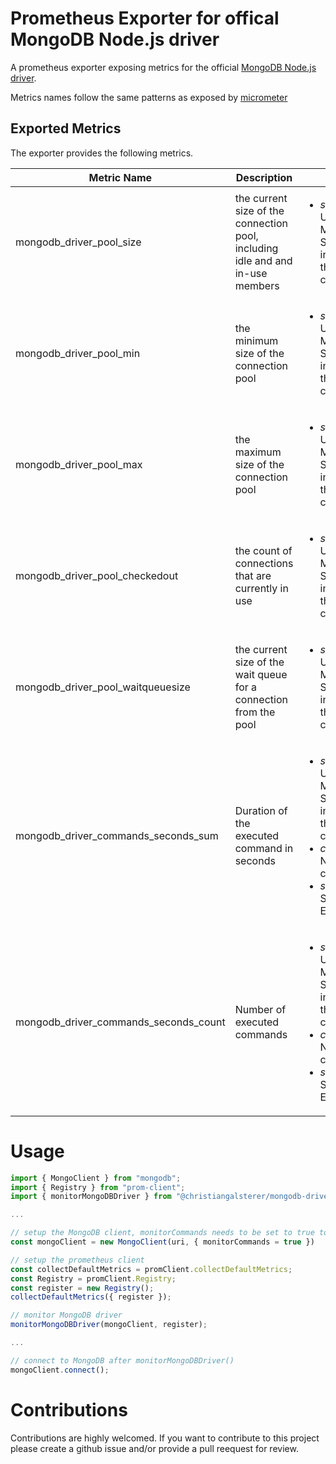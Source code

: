 # Prometheus Exporter for offical MongoDB Node.js driver

A prometheus exporter exposing metrics for the official [MongoDB Node.js driver](https://www.mongodb.com/docs/drivers/node/current/).

Metrics names follow the same patterns as exposed by [micrometer](https://github.com/micrometer-metrics/micrometer)

## Exported Metrics
The exporter provides the following metrics.

|Metric Name|Description|Labels|
|---|---|---|
|mongodb_driver_pool_size | the current size of the connection pool, including idle and and in-use members | <ul><li>_server_address_: URL of the MongoDB Service instance where the driver is connected to </li><ul>|
|mongodb_driver_pool_min|the minimum size of the connection pool|<ul><li>_server_address_: URL of the MongoDB Service instance where the driver is connected to </li><ul> |
|mongodb_driver_pool_max|the maximum size of the connection pool|<ul><li>_server_address_: URL of the MongoDB Service instance where the driver is connected to </li><ul> |
|mongodb_driver_pool_checkedout|the count of connections that are currently in use|<ul><li>_server_address_: URL of the MongoDB Service instance where the driver is connected to </li><ul> |
|mongodb_driver_pool_waitqueuesize|the current size of the wait queue for a connection from the pool|<ul><li>_server_address_: URL of the MongoDB Service instance where the driver is connected to </li><ul> |
|mongodb_driver_commands_seconds_sum|Duration of the executed command in seconds| <ul><li>_server_address_: URL of the MongoDB Service instance where the driver is connected to </li><li> _command_: Name if the command </li><li> _status_: SUCCESS or ERROR </li><ul>|
|mongodb_driver_commands_seconds_count|Number of executed commands|<ul><li>_server_address_: URL of the MongoDB Service instance where the driver is connected to </li><li> _command_: Name if the command </li><li> _status_: SUCCESS or ERROR</li><ul>|

# Usage

```js
import { MongoClient } from "mongodb";
import { Registry } from "prom-client";
import { monitorMongoDBDriver } from "@christiangalsterer/mongodb-driver-prometheus-exporter";

...

// setup the MongoDB client, monitorCommands needs to be set to true to enable command monitoring.
const mongoClient = new MongoClient(uri, { monitorCommands = true })

// setup the prometheus client
const collectDefaultMetrics = promClient.collectDefaultMetrics;
const Registry = promClient.Registry;
const register = new Registry();
collectDefaultMetrics({ register });

// monitor MongoDB driver
monitorMongoDBDriver(mongoClient, register);

...

// connect to MongoDB after monitorMongoDBDriver()
mongoClient.connect();

``````

# Contributions

Contributions are highly welcomed. If you want to contribute to this project please create a github issue and/or provide a pull reequest for review.

